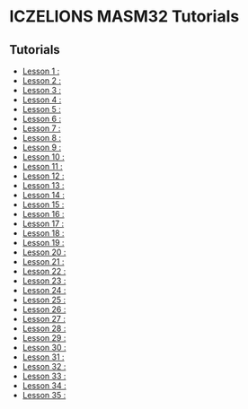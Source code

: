 # ICZELIONS MASM32 Tutorials







## Tutorials
- [Lesson 1 :](https://github.com/VishalRashmika/Iczelions-Assembly-Tutorials/blob/main/01%20lesson/Lesson1.md)
- [Lesson 2 :]()
- [Lesson 3 :]()
- [Lesson 4 :]() 
- [Lesson 5 :]()
- [Lesson 6 :]()
- [Lesson 7 :]()
- [Lesson 8 :]()
- [Lesson 9 :]()
- [Lesson 10 :]()
- [Lesson 11 :]()
- [Lesson 12 :]()
- [Lesson 13 :]()
- [Lesson 14 :]()
- [Lesson 15 :]()
- [Lesson 16 :]()
- [Lesson 17 :]()
- [Lesson 18 :]()
- [Lesson 19 :]()
- [Lesson 20 :]()
- [Lesson 21 :]()
- [Lesson 22 :]()
- [Lesson 23 :]()
- [Lesson 24 :]()
- [Lesson 25 :]()
- [Lesson 26 :]()
- [Lesson 27 :]()
- [Lesson 28 :]()
- [Lesson 29 :]()
- [Lesson 30 :]()
- [Lesson 31 :]()
- [Lesson 32 :]()
- [Lesson 33 :]()
- [Lesson 34 :]()
- [Lesson 35 :]()